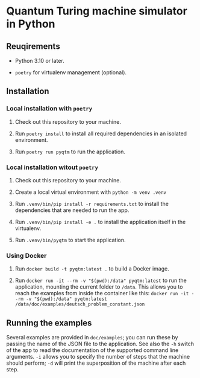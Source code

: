 # Quantum Turing machine simulator in Python

## Reuqirements

* Python 3.10 or later.

* `poetry` for virtualenv management (optional).

## Installation

### Local installation with `poetry`

1. Check out this repository to your machine.

2. Run `poetry install` to install all required dependencies in an isolated
   environment.

3. Run `poetry run pyqtm` to run the application.

### Local installation witout `poetry`

1. Check out this repository to your machine.

2. Create a local virtual environment with `python -m venv .venv`

3. Run `.venv/bin/pip install -r requirements.txt` to install the dependencies
   that are needed to run the app.

4. Run `.venv/bin/pip install -e .` to install the application itself in the
   virtualenv.

5. Run `.venv/bin/pyqtm` to start the application.

### Using Docker

1. Run `docker build -t pyqtm:latest .` to build a Docker image.

2. Run `docker run -it --rm -v "$(pwd):/data" pyqtm:latest` to run the application,
   mounting the current folder to `/data`. This allows you to reach the
   examples from inside the container like this:
   `docker run -it --rm -v "$(pwd):/data" pyqtm:latest /data/doc/examples/deutsch_problem_constant.json`

## Running the examples

Several examples are provided in `doc/examples`; you can run these by passing
the name of the JSON file to the application. See also the `-h` switch of the
app to read the documentation of the supported command line arguments. `-i`
allows you to specify the number of steps that the machine should perform; `-d`
will print the superposition of the machine after each step.

